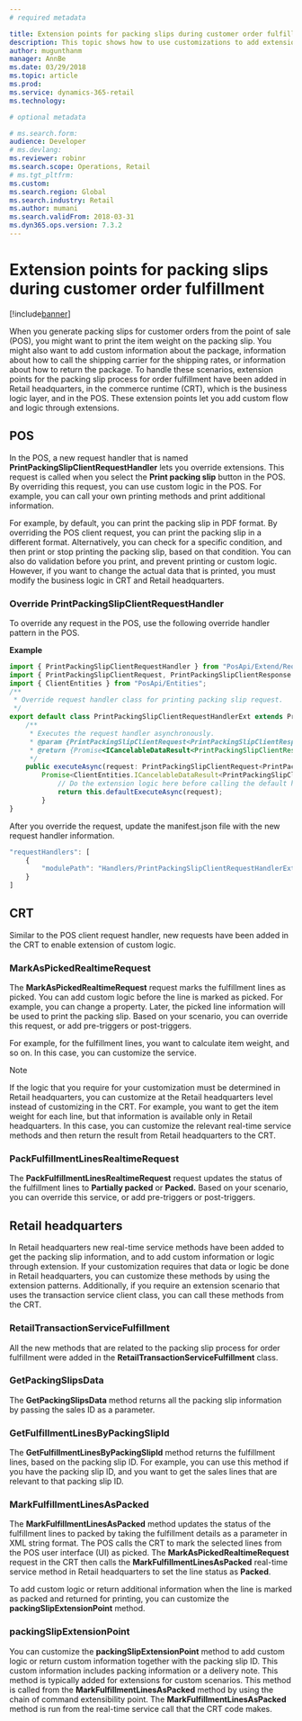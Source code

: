 ```yaml
---
# required metadata

title: Extension points for packing slips during customer order fulfillment
description: This topic shows how to use customizations to add extension points to packing slips during customer order fulfillment.
author: mugunthanm
manager: AnnBe
ms.date: 03/29/2018
ms.topic: article
ms.prod: 
ms.service: dynamics-365-retail
ms.technology: 

# optional metadata

# ms.search.form: 
audience: Developer
# ms.devlang: 
ms.reviewer: robinr
ms.search.scope: Operations, Retail
# ms.tgt_pltfrm: 
ms.custom: 
ms.search.region: Global
ms.search.industry: Retail
ms.author: mumani
ms.search.validFrom: 2018-03-31
ms.dyn365.ops.version: 7.3.2
---
```


# Extension points for packing slips during customer order fulfillment

[!include[banner](../includes/banner.md)]

When you generate packing slips for customer orders from the point of sale (POS), you might want to print the item weight on the packing slip. You might also want to add custom information about the package, information about how to call the shipping carrier for the shipping rates, or information about how to return the package. To handle these scenarios, extension points for the packing slip process for order fulfillment have been added in Retail headquarters, in the commerce runtime (CRT), which is the business logic layer, and in the POS. These extension points let you add custom flow and logic through extensions.

## POS
In the POS, a new request handler that is named **PrintPackingSlipClientRequestHandler** lets you override extensions. This request is called when you select the **Print packing slip** button in the POS. By overriding this request, you can use custom logic in the POS. For example, you can call your own printing methods and print additional information.

For example, by default, you can print the packing slip in PDF format. By overriding the POS client request, you can print the packing slip in a different format. Alternatively, you can check for a specific condition, and then print or stop printing the packing slip, based on that condition. You can also do validation before you print, and prevent printing or custom logic. However, if you want to change the actual data that is printed, you must modify the business logic in CRT and Retail headquarters.

### Override PrintPackingSlipClientRequestHandler
To override any request in the POS, use the following override handler pattern in the POS.

**Example**

```Typescript
import { PrintPackingSlipClientRequestHandler } from "PosApi/Extend/RequestHandlers/StoreFulfillmentRequestHandlers";
import { PrintPackingSlipClientRequest, PrintPackingSlipClientResponse } from "PosApi/Consume/SalesOrders";
import { ClientEntities } from "PosApi/Entities";
/**
 * Override request handler class for printing packing slip request.
 */
export default class PrintPackingSlipClientRequestHandlerExt extends PrintPackingSlipClientRequestHandler {
    /**
     * Executes the request handler asynchronously.
     * @param {PrintPackingSlipClientRequest<PrintPackingSlipClientResponse>} The request containing the response.
     * @return {Promise<ICancelableDataResult<PrintPackingSlipClientResponse>>} The cancelable promise containing the response.
     */
    public executeAsync(request: PrintPackingSlipClientRequest<PrintPackingSlipClientResponse>):
        Promise<ClientEntities.ICancelableDataResult<PrintPackingSlipClientResponse>> {
            // Do the extension logic here before calling the default handler.
            return this.defaultExecuteAsync(request);
        }
}
```

After you override the request, update the manifest.json file with the new request handler information.

```Typescript 
"requestHandlers": [
    {
        "modulePath": "Handlers/PrintPackingSlipClientRequestHandlerExt"
    }
]
```

## CRT
Similar to the POS client request handler, new requests have been added in the CRT to enable extension of custom logic.

### MarkAsPickedRealtimeRequest
The **MarkAsPickedRealtimeRequest** request marks the fulfillment lines as picked. You can add custom logic before the line is marked as picked. For example, you can change a property. Later, the picked line information will be used to print the packing slip. Based on your scenario, you can override this request, or add pre-triggers or post-triggers. 

For example, for the fulfillment lines, you want to calculate item weight, and so on. In this case, you can customize the service. 

> [!NOTE]
> If the logic that you require for your customization must be determined in Retail headquarters, you can customize at the Retail headquarters level instead of customizing in the CRT. For example, you want to get the item weight for each line, but that information is available only in Retail headquarters. In this case, you can customize the relevant real-time service methods and then return the result from Retail headquarters to the CRT.

### PackFulfillmentLinesRealtimeRequest
The **PackFulfillmentLinesRealtimeRequest** request updates the status of the fulfillment lines to **Partially packed** or **Packed.** Based on your scenario, you can override this service, or add pre-triggers or post-triggers. 

## Retail headquarters
In Retail headquarters new real-time service methods have been added to get the packing slip information, and to add custom information or logic through extension. If your customization requires that data or logic be done in Retail headquarters, you can customize these methods by using the extension patterns. Additionally, if you require an extension scenario that uses the transaction service client class, you can call these methods from the CRT.

### RetailTransactionServiceFulfillment
All the new methods that are related to the packing slip process for order fulfillment were added in the **RetailTransactionServiceFulfillment** class.

### GetPackingSlipsData
The **GetPackingSlipsData** method returns all the packing slip information by passing the sales ID as a parameter. 

### GetFulfillmentLinesByPackingSlipId
The **GetFulfillmentLinesByPackingSlipId** method returns the fulfillment lines, based on the packing slip ID. For example, you can use this method if you have the packing slip ID, and you want to get the sales lines that are relevant to that packing slip ID.

### MarkFulfillmentLinesAsPacked
The **MarkFulfillmentLinesAsPacked** method updates the status of the fulfillment lines to packed by taking the fulfillment details as a parameter in XML string format. The POS calls the CRT to mark the selected lines from the POS user interface (UI) as picked. The **MarkAsPickedRealtimeRequest** request in the CRT then calls the **MarkFulfillmentLinesAsPacked** real-time service method in Retail headquarters to set the line status as **Packed**.

To add custom logic or return additional information when the line is marked as packed and returned for printing, you can customize the **packingSlipExtensionPoint** method.

### packingSlipExtensionPoint
You can customize the **packingSlipExtensionPoint** method to add custom logic or return custom information together with the packing slip ID. This custom information includes packing information or a delivery note. This method is typically added for extensions for custom scenarios. This method is called from the **MarkFulfillmentLinesAsPacked** method by using the chain of command extensibility point. The **MarkFulfillmentLinesAsPacked** method is run from the real-time service call that the CRT code makes.
